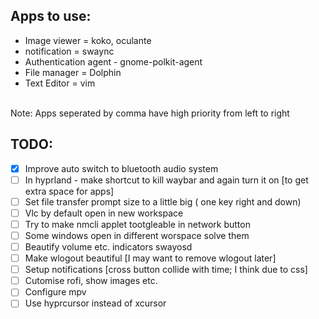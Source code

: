 ## Apps to use:
- Image viewer = koko, oculante
- notification = swaync
- Authentication agent - gnome-polkit-agent
- File manager = Dolphin
- Text Editor = vim
<br>
Note: Apps seperated by comma have high priority from left to right

## TODO:
- [x] Improve auto switch to bluetooth audio system
- [ ] In hyprland - make shortcut to kill waybar and again turn it on [to get extra space for apps]
- [ ] Set file transfer prompt size to a little big ( one key right and down)
- [ ] Vlc by default open in new workspace
- [ ] Try to make nmcli applet tootgleable in network button
- [ ] Some windows open in different worspace solve them
- [ ] Beautify volume etc. indicators swayosd 
- [ ] Make wlogout beautiful [I may want to remove wlogout later]
- [ ] Setup notifications [cross button collide with time; I think due to css] 
- [ ] Cutomise rofi, show images etc.
- [ ] Configure mpv
- [ ] Use hyprcursor instead of xcursor
